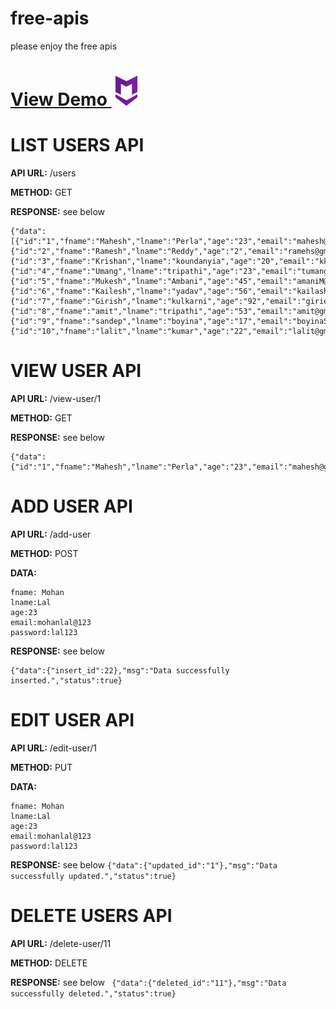 # free-apis
please enjoy the free apis

# [View Demo ![alt text](https://github.com/adam-p/markdown-here/raw/master/src/common/images/icon48.png "Logo Title Text 1")](http://api.qshore.com/)

# LIST USERS API
**API URL:**   /users

**METHOD:** GET

**RESPONSE:** see below
```
{"data":[{"id":"1","fname":"Mahesh","lname":"Perla","age":"23","email":"mahesh@gmail.com","password":"mahesh213"},{"id":"2","fname":"Ramesh","lname":"Reddy","age":"2","email":"ramehs@gmail.com","password":"ramehs143"},{"id":"3","fname":"Krishan","lname":"koundanyia","age":"20","email":"kkr@gmail.com","password":"kk3213"},{"id":"4","fname":"Umang","lname":"tripathi","age":"23","email":"tumang@gmail.com","password":"tumang3613"},{"id":"5","fname":"Mukesh","lname":"Ambani","age":"45","email":"amaniM@gmail.com","password":"amaniM213"},{"id":"6","fname":"Kailesh","lname":"yadav","age":"56","email":"kailash@gmail.com","password":"kailash@#"},{"id":"7","fname":"Girish","lname":"kulkarni","age":"92","email":"giriesh@gmail.com","password":"kulkarni098"},{"id":"8","fname":"amit","lname":"tripathi","age":"53","email":"amit@gmail.com","password":"amit12"},{"id":"9","fname":"sandep","lname":"boyina","age":"17","email":"boyinaS@gmail.com","password":"bbbs9643"},{"id":"10","fname":"lalit","lname":"kumar","age":"22","email":"lalit@gmail.com","password":"lalit45"}],"msg":"","status":true}
```

# VIEW USER API
**API URL:**   /view-user/1

**METHOD:** GET

**RESPONSE:** see below
```
{"data":{"id":"1","fname":"Mahesh","lname":"Perla","age":"23","email":"mahesh@gmail.com","password":"mahesh213"},"msg":"","status":true}
```


# ADD USER API
**API URL:**   /add-user

**METHOD:** POST

**DATA:**

```
fname: Mohan
lname:Lal
age:23
email:mohanlal@123
password:lal123
```
**RESPONSE:** see below
```
{"data":{"insert_id":22},"msg":"Data successfully inserted.","status":true}
```

# EDIT USER API
**API URL:**   /edit-user/1

**METHOD:** PUT

**DATA:**
```
fname: Mohan
lname:Lal
age:23
email:mohanlal@123
password:lal123
```
**RESPONSE:** see below
``` {"data":{"updated_id":"1"},"msg":"Data successfully updated.","status":true} ```

# DELETE USERS API
**API URL:**   /delete-user/11

**METHOD:** DELETE

**RESPONSE:** see below
``` {"data":{"deleted_id":"11"},"msg":"Data successfully deleted.","status":true}```


